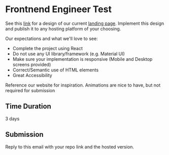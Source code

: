 # Frontnend Engineer Test

See this [link](https://www.figma.com/file/Hevc45ogbUy06wVFK6Yzta/Home-Page?node-id=0%3A1) for a design of our current [landing page](https://risevest.com).
Implement this design and publish it to any hosting platform of your choosing. 


Our expectations and what we'll love to see:
- Complete the project using React
- Do not use any UI library/framework (e.g. Material UI)
- Make sure your implementation is responsive (Mobile and Desktop screens provided)
- Correct/Semantic use of HTML elements
- Great Accessibility


Reference our website for inspiration. Animations are nice to have, but not required for submission

## Time Duration

3 days

## Submission

Reply to this email with your repo link and the hosted version.